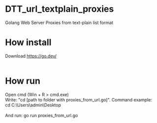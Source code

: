 # DTT_url_textplain_proxies
Golang Web Server Proxies from text-plain list format

# How install
Download https://go.dev/ </br> </br>

# How run
Open cmd (Win + R > cmd.exe) </br>
Write: "cd  [path to folder with proxies_from_url.go]". Command example: </br>
cd C:\Users\admin\Desktop </br>
 </br>
And run: go run proxies_from_url.go
